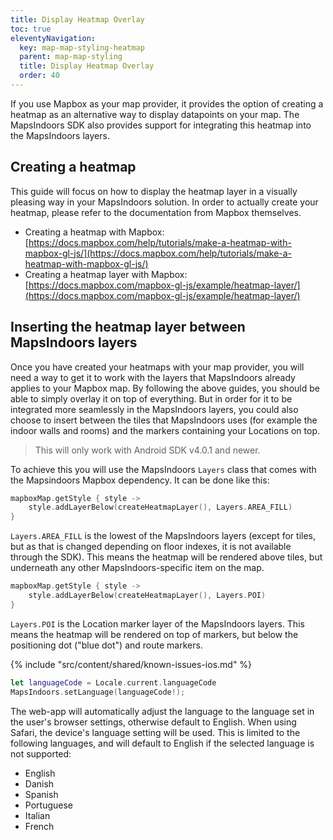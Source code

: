 ```yaml
---
title: Display Heatmap Overlay
toc: true
eleventyNavigation:
  key: map-map-styling-heatmap
  parent: map-map-styling
  title: Display Heatmap Overlay
  order: 40
---
```


If you use Mapbox as your map provider, it provides the option of creating a heatmap as an alternative way to display datapoints on your map. The MapsIndoors SDK also provides support for integrating this heatmap into the MapsIndoors layers.

## Creating a heatmap

This guide will focus on how to display the heatmap layer in a visually pleasing way in your MapsIndoors solution. In order to actually create your heatmap, please refer to the documentation from Mapbox themselves.

* Creating a heatmap with Mapbox: [https://docs.mapbox.com/help/tutorials/make-a-heatmap-with-mapbox-gl-js/](https://docs.mapbox.com/help/tutorials/make-a-heatmap-with-mapbox-gl-js/)
* Creating a heatmap layer with Mapbox: [https://docs.mapbox.com/mapbox-gl-js/example/heatmap-layer/](https://docs.mapbox.com/mapbox-gl-js/example/heatmap-layer/)

## Inserting the heatmap layer between MapsIndoors layers

Once you have created your heatmaps with your map provider, you will need a way to get it to work with the layers that MapsIndoors already applies to your Mapbox map. By following the above guides, you should be able to simply overlay it on top of everything. But in order for it to be integrated more seamlessly in the MapsIndoors layers, you could also choose to insert between the tiles that MapsIndoors uses (for example the indoor walls and rooms) and the markers containing your Locations on top.

<mi-tabs>
<mi-tab label="Android" tab-for="android"></mi-tab>
<mi-tab label="iOS" tab-for="ios"></mi-tab>
<mi-tab label="Web" tab-for="web"></mi-tab>
<mi-tab-panel id="android">

> This will only work with Android SDK v4.0.1 and newer.

To achieve this you will use the MapsIndoors `Layers` class that comes with the Mapsindoors Mapbox dependency. It can be done like this:

```kotlin
mapboxMap.getStyle { style ->
    style.addLayerBelow(createHeatmapLayer(), Layers.AREA_FILL)
}
```

`Layers.AREA_FILL` is the lowest of the MapsIndoors layers (except for tiles, but as that is changed depending on floor indexes, it is not available through the SDK). This means the heatmap will be rendered above tiles, but underneath any other MapsIndoors-specific item on the map.

```kotlin
mapboxMap.getStyle { style ->
    style.addLayerBelow(createHeatmapLayer(), Layers.POI)
}
```

`Layers.POI` is the Location marker layer of the MapsIndoors layers. This means the heatmap will be rendered on top of markers, but below the positioning dot ("blue dot") and route markers.

</mi-tab-panel>
<mi-tab-panel id="ios">

<!-- Known Issues -->
{% include "src/content/shared/known-issues-ios.md" %}

```swift
let languageCode = Locale.current.languageCode
MapsIndoors.setLanguage(languageCode!);
```

</mi-tab-panel>
<mi-tab-panel id="web">

The web-app will automatically adjust the language to the language set in the user's browser settings, otherwise default to English. When using Safari, the device's language setting will be used. This is limited to the following languages, and will default to English if the selected language is not supported:

* English
* Danish
* Spanish
* Portuguese
* Italian
* French

</mi-tab-panel>
</mi-tabs>


